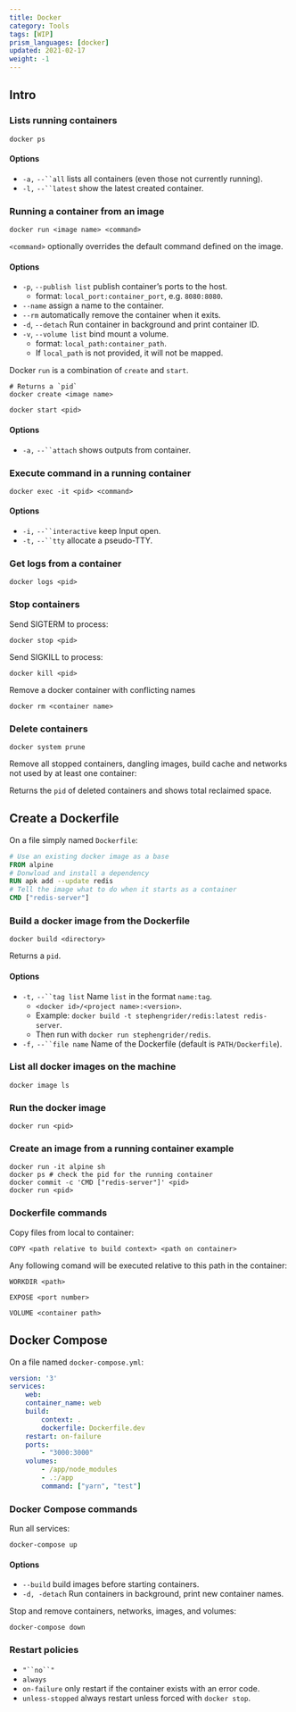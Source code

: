 ```yaml
---
title: Docker
category: Tools
tags: [WIP]
prism_languages: [docker]
updated: 2021-02-17
weight: -1
---
```


Intro
-------------------------------------

### Lists running containers

```shell
docker ps
```

#### Options

- `-a,` `--``all` lists all containers (even those not currently running).
- `-l,` `--``latest` show the latest created container.

### Running a container from an image

```shell
docker run <image name> <command>
```

`<command>` optionally overrides the default command defined on the image.

#### Options

- `-p`, `--publish list` publish container’s ports to the host.
    - format: `local_port:container_port`, e.g. `8080:8080`.
- `--name` assign a name to the container.
- `--rm` automatically remove the container when it exits.
- `-d`, `--detach` Run container in background and print container ID.
- `-v`, `--volume list` bind mount a volume.
    - format: `local_path:container_path`.
    - If `local_path` is not provided, it will not be mapped.

Docker `run` is a combination of `create` and `start`.

```shell
# Returns a `pid`
docker create <image name>
```

```shell
docker start <pid>
```

#### Options

- `-a,` `--``attach` shows outputs from container.

### Execute command in a running container

```shell
docker exec -it <pid> <command>
```

#### Options

- `-i,` `--``interactive` keep Input open.
- `-t,` `--``tty` allocate a pseudo-TTY.

### Get logs from a container

```shell
docker logs <pid>
```

### Stop containers

Send SIGTERM to process:

    docker stop <pid>

Send SIGKILL to process:

    docker kill <pid>

Remove a docker container with conflicting names

    docker rm <container name>

### Delete containers

```shell
docker system prune
```

Remove all stopped containers, dangling images, build cache and networks not used by at least one container:

Returns the `pid` of deleted containers and shows total reclaimed space.


Create a Dockerfile
-------------------------------------

On a file simply named `Dockerfile`:

```dockerfile
# Use an existing docker image as a base
FROM alpine
# Donwload and install a dependency
RUN apk add --update redis
# Tell the image what to do when it starts as a container
CMD ["redis-server"]
```

### Build a docker image from the Dockerfile

```shell
docker build <directory>
```

Returns a `pid`.

#### Options

- `-t,` `--``tag list` Name `list` in the format `name:tag`.
    - `<docker id>/<project name>:<version>`.
    - Example: `docker build -t stephengrider/redis:latest redis-server`.
    - Then run with `docker run stephengrider/redis`.
- `-f,` `--``file name` Name of the Dockerfile (default is `PATH/Dockerfile`).

### List all docker images on the machine

    docker image ls

### Run the docker image

    docker run <pid>

### Create an image from a running container example

```shell
docker run -it alpine sh
docker ps # check the pid for the running container
docker commit -c 'CMD ["redis-server"]' <pid>
docker run <pid>
```

### Dockerfile commands

Copy files from local to container:

```
COPY <path relative to build context> <path on container>
```

Any following comand will be executed relative to this path in the container:

```
WORKDIR <path>

EXPOSE <port number>

VOLUME <container path>
```


Docker Compose
-------------------------------------

On a file named `docker-compose.yml`:

```yaml
version: '3'
services:
    web:
    container_name: web
    build:
        context: .
        dockerfile: Dockerfile.dev
    restart: on-failure
    ports:
        - "3000:3000"
    volumes:
        - /app/node_modules
        - .:/app
        command: ["yarn", "test"]
```

### Docker Compose commands

Run all services:

```shell
docker-compose up
```

#### Options

- `--build` build images before starting containers.
- `-d, -detach` Run containers in background, print new container names.

Stop and remove containers, networks, images, and volumes:

```shell
docker-compose down
```

### Restart policies

- `"``no``"`
- `always`
- `on-failure` only restart if the container exists with an error code.
- `unless-stopped` always restart unless forced with `docker stop`.
